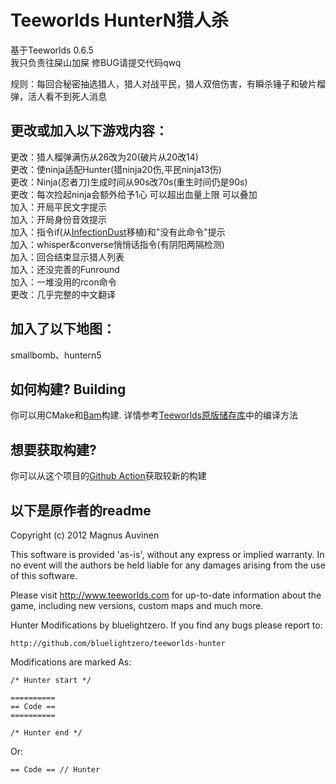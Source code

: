 Teeworlds HunterN猎人杀
=====================
基于Teeworlds 0.6.5<br />
我只负责往屎山加屎 修BUG请提交代码qwq<br />

规则：每回合秘密抽选猎人，猎人对战平民，猎人双倍伤害，有瞬杀锤子和破片榴弹，活人看不到死人消息

更改或加入以下游戏内容：
-----------------------
更改：猎人榴弹满伤从26改为20(破片从20改14)<br />
更改：使ninja适配Hunter(猎ninja20伤,平民ninja13伤)<br />
更改：Ninja(忍者刀)生成时间从90s改70s(重生时间仍是90s)<br />
更改：每次捡起ninja会额外给予1心 可以超出血量上限 可以叠加<br />
加入：开局平民文字提示<br />
加入：开局身份音效提示<br />
加入：指令if(从[InfectionDust](https://github.com/InfectionDust/teeworlds-infclassR/)移植)和"没有此命令"提示<br />
加入：whisper&converse悄悄话指令(有阴阳两隔检测)<br />
加入：回合结束显示猎人列表<br />
加入：还没完善的Funround<br />
加入：一堆没用的rcon命令<br />
更改：几乎完整的中文翻译<br />

加入了以下地图：
-----------------------
smallbomb、huntern5

如何构建? Building
--------------
你可以用CMake和[Bam](https://github.com/matricks/bam)构建.
详情参考[Teeworlds原版储存库](https://github.com/teeworlds/teeworlds)中的编译方法

想要获取构建? 
--------------
你可以从这个项目的[Github Action](https://github.com/Hu1night/DDNet-Teeworlds-Hunter/actions/workflows/build.yaml)获取较新的构建

以下是原作者的readme
-------------

Copyright (c) 2012 Magnus Auvinen


This software is provided 'as-is', without any express or implied
warranty. In no event will the authors be held liable for any damages
arising from the use of this software.


Please visit http://www.teeworlds.com for up-to-date information about 
the game, including new versions, custom maps and much more.

Hunter Modifications by bluelightzero.
If you find any bugs please report to:

	http://github.com/bluelightzero/teeworlds-hunter
	
Modifications are marked As:

	/* Hunter start */

	==========
	== Code ==
	==========

	/* Hunter end */

Or:

	== Code == // Hunter
